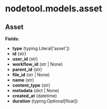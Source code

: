 # nodetool.models.asset

## Asset

**Fields:**
- **type** (typing.Literal['asset'])
- **id** (str)
- **user_id** (str)
- **workflow_id** (str | None)
- **parent_id** (str)
- **file_id** (str | None)
- **name** (str)
- **content_type** (str)
- **metadata** (dict | None)
- **created_at** (datetime)
- **duration** (typing.Optional[float])


